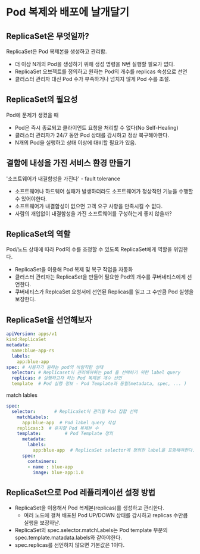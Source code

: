 # Pod 복제와 배포에 날개달기
## ReplicaSet은 무엇일까?
ReplicaSet은 Pod 복제본을 생성하고 관리함.
- 더 이상 N개의 Pod을 생성하기 위해 생성 명령을 N번 실행할 필요가 없다.
- ReplicaSet 오브젝트를 정의하고 원하는 Pod의 개수를 replicas 속성으로 선언
- 클러스터 관리자 대신 Pod 수가 부족하거나 넘치지 않게 Pod 수를 조절.

## ReplicaSet의 필요성
Pod에 문제가 생겼을 때
- Pod은 즉시 종료되고 클라이언트 요청을 처리할 수 없다(No Self-Healing)
- 클러스터 관리자가 24/7 동안 Pod 상태를 감시하고 정상 복구해야한다.
- N개의 Pod을 실행하고 상태 이상에 대비할 필요가 있음.

## 결함에 내성을 가진 서비스 환경 만들기
'소프트웨어가 내결함성을 가진다' - fault tolerance
- 소프트웨어나 하드웨어 실패가 발생하더라도 소프트웨어가 정상적인 기능을 수행할 수 있어야한다.
- 소프트웨어가 내결함성이 없으면 고객 요구 사항을 만족시킬 수 없다.
- 사람의 개입없이 내결함성을 가진 소프트웨어를 구성하는게 좋지 않을까?


## ReplicaSet의 역할
Pod/노드 상태에 따라 Pod의 수를 조정할 수 있도록 ReplicaSet에게 역할을 위임한다.
- ReplicaSet을 이용해 Pod 복제 및 복구 작업을 자동화
- 클러스터 관리자는 ReplicaSet을 만들어 필요한 Pod의 개수를 쿠버네티스에게 선언한다.
- 쿠버네티스가 ReplcaSet 요청서에 선언된 Replicas를 읽고 그 수만큼 Pod 실행을 보장한다.

## ReplicaSet을 선언해보자
```.yaml
apiVersion: apps/v1
kind:ReplicaSet
metadata:
  name:blue-app-rs
  labels:
    app:blue-app
spec: # 사용자가 원하는 pod의 바람직한 상태
  selector: # Replicaset이 관리해야하는 pod 을 선택하기 위한 label query
  replicas: # 실행하고자 하는 Pod 복제본 개수 선언
  template  # Pod 실행 정보 - Pod Template과 동일(metadata, spec, ... )
```
match lables
```.yaml
spec:
  selector:       # ReplicaSet이 관리할 Pod 집합 선택
    matchLabels:  
      app:blue-app  # Pod label query 작성
    replicas:3  # 유지할 Pod 복제본 수
    template:         # Pod Template 정의
      metadata:
        labels:
          app:blue-app  # ReplicaSet selector에 정의한 label을 포함해야한다.
      spec:
        containers:
        - name : blue-app
          image: blue-app:1.0
```

## ReplicaSet으로 Pod 레플리케이션 설정 방법
- ReplicaSet을 이용해서 Pod 복제본(replicas)를 생성하고 관리한다.
  - 여러 노드에 걸쳐 배포된 Pod UP/DOWN 상태를 감시하고 replicas 수만큼 실행을 보장하낟.
- ReplicaSet의 spec.selector.matchLabels는 Pod template 부분의 spec.template.matadata.labels와 같아야한다.
- spec.replicas를 선언하지 않으면 기본값은 1이다.  
